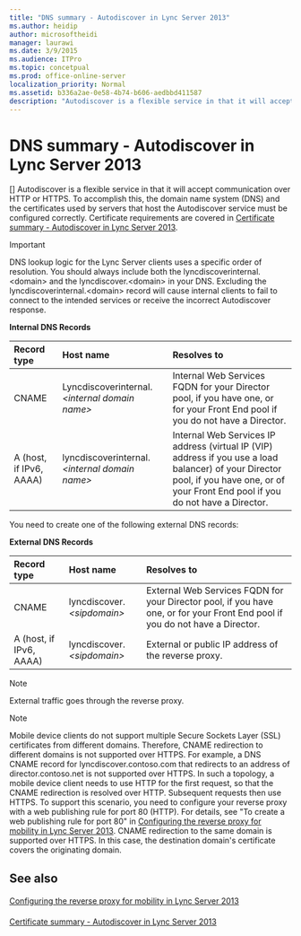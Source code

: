 ```yaml
---
title: "DNS summary - Autodiscover in Lync Server 2013"
ms.author: heidip
author: microsoftheidi
manager: laurawi
ms.date: 3/9/2015
ms.audience: ITPro
ms.topic: concetpual
ms.prod: office-online-server
localization_priority: Normal
ms.assetid: b336a2ae-0e58-4b74-b606-aedbbd411587
description: "Autodiscover is a flexible service in that it will accept communication over HTTP or HTTPS. To accomplish this, the domain name system (DNS) and the certificates used by servers that host the Autodiscover service must be configured correctly. Certificate requirements are covered in Certificate summary - Autodiscover in Lync Server 2013."
---
```


# DNS summary - Autodiscover in Lync Server 2013
[]
Autodiscover is a flexible service in that it will accept communication over HTTP or HTTPS. To accomplish this, the domain name system (DNS) and the certificates used by servers that host the Autodiscover service must be configured correctly. Certificate requirements are covered in [Certificate summary - Autodiscover in Lync Server 2013](certificate-summaryautodiscover.md).
  
> [!IMPORTANT]
> DNS lookup logic for the Lync Server clients uses a specific order of resolution. You should always include both the lyncdiscoverinternal.\<domain\> and the lyncdiscover.\<domain\> in your DNS. Excluding the lyncdiscoverinternal.\<domain\> record will cause internal clients to fail to connect to the intended services or receive the incorrect Autodiscover response. 
  
**Internal DNS Records**

|**Record type**|**Host name**|**Resolves to**|
|:-----|:-----|:-----|
|CNAME  <br/> |Lyncdiscoverinternal. _\<internal domain name\>_ <br/> |Internal Web Services FQDN for your Director pool, if you have one, or for your Front End pool if you do not have a Director.  <br/> |
|A (host, if IPv6, AAAA)  <br/> |lyncdiscoverinternal. _\<internal domain name\>_ <br/> |Internal Web Services IP address (virtual IP (VIP) address if you use a load balancer) of your Director pool, if you have one, or of your Front End pool if you do not have a Director.  <br/> |
   
You need to create one of the following external DNS records:
  
**External DNS Records**

|**Record type**|**Host name**|**Resolves to**|
|:-----|:-----|:-----|
|CNAME  <br/> |lyncdiscover. _\<sipdomain\>_ <br/> |External Web Services FQDN for your Director pool, if you have one, or for your Front End pool if you do not have a Director.  <br/> |
|A (host, if IPv6, AAAA)  <br/> |lyncdiscover. _\<sipdomain\>_ <br/> |External or public IP address of the reverse proxy.  <br/> |
   
> [!NOTE]
> External traffic goes through the reverse proxy. 
  
> [!NOTE]
> Mobile device clients do not support multiple Secure Sockets Layer (SSL) certificates from different domains. Therefore, CNAME redirection to different domains is not supported over HTTPS. For example, a DNS CNAME record for lyncdiscover.contoso.com that redirects to an address of director.contoso.net is not supported over HTTPS. In such a topology, a mobile device client needs to use HTTP for the first request, so that the CNAME redirection is resolved over HTTP. Subsequent requests then use HTTPS. To support this scenario, you need to configure your reverse proxy with a web publishing rule for port 80 (HTTP). For details, see "To create a web publishing rule for port 80" in [Configuring the reverse proxy for mobility in Lync Server 2013](configuring-the-reverse-proxy-for-mobility.md). CNAME redirection to the same domain is supported over HTTPS. In this case, the destination domain's certificate covers the originating domain. 
  
## See also

#### 

[Configuring the reverse proxy for mobility in Lync Server 2013](configuring-the-reverse-proxy-for-mobility.md)
#### 

[Certificate summary - Autodiscover in Lync Server 2013](certificate-summaryautodiscover.md)

